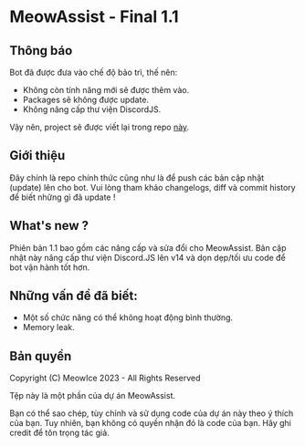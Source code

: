 # MeowAssist - Final 1.1
## Thông báo

Bot đã được đưa vào chế độ bảo trì, thế nên:
+ Không còn tính năng mới sẽ được thêm vào.
+ Packages sẽ không được update.
+ Không nâng cấp thư viện DiscordJS.

Vậy nên, project sẽ được viết lại trong repo [này](https://github.com/MeowIce/meowassist).

## Giới thiệu

Đây chính là repo chính thức cũng như là để push các bản cập nhật (update) lên cho bot.
Vui lòng tham khảo changelogs, diff và commit history để biết những gì đã update !

## What's new ?

Phiên bản 1.1 bao gồm các nâng cấp và sửa đổi cho MeowAssist. Bản cập nhật này nâng cấp thư viện Discord.JS lên v14 và dọn dẹp/tối ưu code để bot vận hành tốt hơn.

## Những vấn đề đã biết:

+ Một số chức năng có thể  không hoạt động bình thường.
+ Memory leak.

## Bản quyền

Copyright (C) MeowIce 2023 - All Rights Reserved

Tệp này là một phần của dự án MeowAssist. 

Bạn có thể sao chép, tùy chỉnh và sử dụng code của dự án này theo ý thích của bạn. Tuy nhiên, bạn không có quyền nhận đó là code của bạn. Hãy ghi credit để tôn trọng tác giả.

